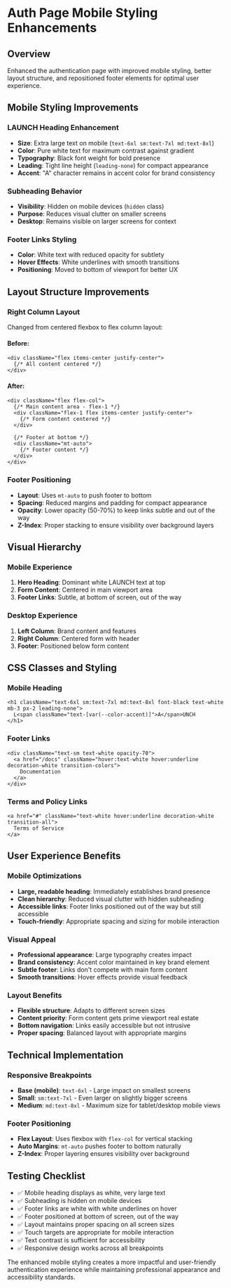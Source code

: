 # Auth Page Mobile Styling Enhancements

## Overview
Enhanced the authentication page with improved mobile styling, better layout structure, and repositioned footer elements for optimal user experience.

## Mobile Styling Improvements

### LAUNCH Heading Enhancement
- **Size**: Extra large text on mobile (`text-6xl sm:text-7xl md:text-8xl`)
- **Color**: Pure white text for maximum contrast against gradient
- **Typography**: Black font weight for bold presence
- **Leading**: Tight line height (`leading-none`) for compact appearance
- **Accent**: "A" character remains in accent color for brand consistency

### Subheading Behavior
- **Visibility**: Hidden on mobile devices (`hidden` class)
- **Purpose**: Reduces visual clutter on smaller screens
- **Desktop**: Remains visible on larger screens for context

### Footer Links Styling
- **Color**: White text with reduced opacity for subtlety
- **Hover Effects**: White underlines with smooth transitions
- **Positioning**: Moved to bottom of viewport for better UX

## Layout Structure Improvements

### Right Column Layout
Changed from centered flexbox to flex column layout:

#### Before:
```tsx
<div className="flex items-center justify-center">
  {/* All content centered */}
</div>
```

#### After:
```tsx
<div className="flex flex-col">
  {/* Main content area - flex-1 */}
  <div className="flex-1 flex items-center justify-center">
    {/* Form content centered */}
  </div>
  
  {/* Footer at bottom */}
  <div className="mt-auto">
    {/* Footer content */}
  </div>
</div>
```

### Footer Positioning
- **Layout**: Uses `mt-auto` to push footer to bottom
- **Spacing**: Reduced margins and padding for compact appearance
- **Opacity**: Lower opacity (50-70%) to keep links subtle and out of the way
- **Z-Index**: Proper stacking to ensure visibility over background layers

## Visual Hierarchy

### Mobile Experience
1. **Hero Heading**: Dominant white LAUNCH text at top
2. **Form Content**: Centered in main viewport area
3. **Footer Links**: Subtle, at bottom of screen, out of the way

### Desktop Experience
1. **Left Column**: Brand content and features
2. **Right Column**: Centered form with header
3. **Footer**: Positioned below form content

## CSS Classes and Styling

### Mobile Heading
```tsx
<h1 className="text-6xl sm:text-7xl md:text-8xl font-black text-white mb-3 px-2 leading-none">
  L<span className="text-[var(--color-accent)]">A</span>UNCH
</h1>
```

### Footer Links
```tsx
<div className="text-sm text-white opacity-70">
  <a href="/docs" className="hover:text-white hover:underline decoration-white transition-colors">
    Documentation
  </a>
</div>
```

### Terms and Policy Links
```tsx
<a href="#" className="text-white hover:underline decoration-white transition-all">
  Terms of Service
</a>
```

## User Experience Benefits

### Mobile Optimizations
- **Large, readable heading**: Immediately establishes brand presence
- **Clean hierarchy**: Reduced visual clutter with hidden subheading
- **Accessible links**: Footer links positioned out of the way but still accessible
- **Touch-friendly**: Appropriate spacing and sizing for mobile interaction

### Visual Appeal
- **Professional appearance**: Large typography creates impact
- **Brand consistency**: Accent color maintained in key brand element
- **Subtle footer**: Links don't compete with main form content
- **Smooth transitions**: Hover effects provide visual feedback

### Layout Benefits
- **Flexible structure**: Adapts to different screen sizes
- **Content priority**: Form content gets prime viewport real estate
- **Bottom navigation**: Links easily accessible but not intrusive
- **Proper spacing**: Balanced layout with appropriate margins

## Technical Implementation

### Responsive Breakpoints
- **Base (mobile)**: `text-6xl` - Large impact on smallest screens
- **Small**: `sm:text-7xl` - Even larger on slightly bigger screens  
- **Medium**: `md:text-8xl` - Maximum size for tablet/desktop mobile views

### Footer Positioning
- **Flex Layout**: Uses flexbox with `flex-col` for vertical stacking
- **Auto Margins**: `mt-auto` pushes footer to bottom naturally
- **Z-Index**: Proper layering ensures visibility over background

## Testing Checklist
- ✅ Mobile heading displays as white, very large text
- ✅ Subheading is hidden on mobile devices
- ✅ Footer links are white with white underlines on hover
- ✅ Footer positioned at bottom of screen, out of the way
- ✅ Layout maintains proper spacing on all screen sizes
- ✅ Touch targets are appropriate for mobile interaction
- ✅ Text contrast is sufficient for accessibility
- ✅ Responsive design works across all breakpoints

The enhanced mobile styling creates a more impactful and user-friendly authentication experience while maintaining professional appearance and accessibility standards.
